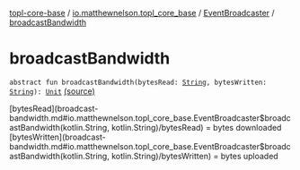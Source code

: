 [topl-core-base](../../index.md) / [io.matthewnelson.topl_core_base](../index.md) / [EventBroadcaster](index.md) / [broadcastBandwidth](./broadcast-bandwidth.md)

# broadcastBandwidth

`abstract fun broadcastBandwidth(bytesRead: `[`String`](https://kotlinlang.org/api/latest/jvm/stdlib/kotlin/-string/index.html)`, bytesWritten: `[`String`](https://kotlinlang.org/api/latest/jvm/stdlib/kotlin/-string/index.html)`): `[`Unit`](https://kotlinlang.org/api/latest/jvm/stdlib/kotlin/-unit/index.html) [(source)](https://github.com/05nelsonm/TorOnionProxyLibrary-Android/blob/master/topl-core-base/src/main/java/io/matthewnelson/topl_core_base/EventBroadcaster.kt#L107)

[bytesRead](broadcast-bandwidth.md#io.matthewnelson.topl_core_base.EventBroadcaster$broadcastBandwidth(kotlin.String, kotlin.String)/bytesRead) = bytes downloaded
[bytesWritten](broadcast-bandwidth.md#io.matthewnelson.topl_core_base.EventBroadcaster$broadcastBandwidth(kotlin.String, kotlin.String)/bytesWritten) = bytes uploaded

